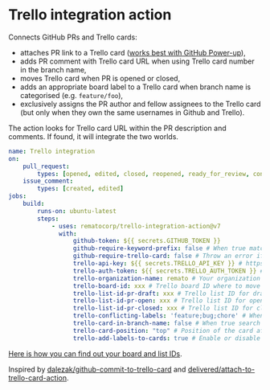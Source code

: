 # Trello integration action

Connects GitHub PRs and Trello cards:

-   attaches PR link to a Trello card ([works best with GitHub Power-up](https://trello.com/power-ups/55a5d916446f517774210004/github)),
-   adds PR comment with Trello card URL when using Trello card number in the branch name,
-   moves Trello card when PR is opened or closed,
-   adds an appropriate board label to a Trello card when branch name is categorised (e.g. `feature/foo`),
-   exclusively assigns the PR author and fellow assignees to the Trello card (but only when they own the same usernames in Github and Trello).

The action looks for Trello card URL within the PR description and comments. If found, it will integrate the two worlds.

```yaml
name: Trello integration
on:
    pull_request:
        types: [opened, edited, closed, reopened, ready_for_review, converted_to_draft]
    issue_comment:
        types: [created, edited]
jobs:
    build:
        runs-on: ubuntu-latest
        steps:
            - uses: rematocorp/trello-integration-action@v7
              with:
                  github-token: ${{ secrets.GITHUB_TOKEN }}
                  github-require-keyword-prefix: false # When true match only URLs prefixed with “Closes” etc just like https://docs.github.com/en/issues/tracking-your-work-with-issues/linking-a-pull-request-to-an-issue#linking-a-pull-request-to-an-issue-using-a-keyword
                  github-require-trello-card: false # Throw an error if no Trello cards can be found in the PR description
                  trello-api-key: ${{ secrets.TRELLO_API_KEY }} # https://trello.com/app-key
                  trello-auth-token: ${{ secrets.TRELLO_AUTH_TOKEN }} # https://trello.com/app-key then click generate a token
                  trello-organization-name: remato # Your organization name to avoid assigning cards to outside members, edit your workspace details and look for the short name
                  trello-board-id: xxx # Trello board ID where to move the cards
                  trello-list-id-pr-draft: xxx # Trello list ID for draft pull request (useful when you want to move the card back to In progress when ready PR is converted to draft)
                  trello-list-id-pr-open: xxx # Trello list ID for open pull request
                  trello-list-id-pr-closed: xxx # Trello list ID for closed pull request
                  trello-conflicting-labels: 'feature;bug;chore' # When a card has one of these labels then branch category label is not assigned
                  trello-card-in-branch-name: false # When true search for card name (e.g. "1234-card-title") in the branch name if card URL is not found in PR description or comments. If card id is found from branch then adds a comment with the card URL.
                  trello-card-position: "top" # Position of the card after being moved to a list (can be "top" or "bottom", default to "top")
                  trello-add-labels-to-cards: true # Enable or disable the automatic addition of labels to cards (default to "true")
```

[Here is how you can find out your board and list IDs](https://stackoverflow.com/a/50908600/2311110).

Inspired by [dalezak/github-commit-to-trello-card](https://github.com/dalezak/github-commit-to-trello-card) and [delivered/attach-to-trello-card-action](https://github.com/delivered/attach-to-trello-card-action).
